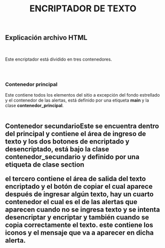 <h1><center><strong>ENCRIPTADOR DE TEXTO</strong></center></h1>
<br>
<h2>Explicación archivo HTML</h2>
<br>
<p>Este encriptador está dividido en tres contenedores. <h3><br><br><strong>Contenedor principal</strong><br></h3> Este contiene todos los elementos del sitio a excepción del fondo estrellado y el contenedor de las alertas, está definido por una etiqueta <strong>main</strong> y la clase <strong>contenedor_principal</strong>.<br><br>

<h2><strong>Contenedor secundario</strong</h2>Este se encuentra dentro del principal y contiene el área de ingreso de texto y los dos botones de encriptado y desencriptado, está bajo la clase <strong>contenedor_secundario</strong> y definido por una etiqueta de clase <strong>section</strong><br>

el tercero contiene el área de salida del texto encriptado y el botón de copiar el cual aparece después de ingresar algún texto, hay un cuarto contenedor el cual es el de las alertas que aparecen cuando no se ingresa texto y se intenta desencriptar y encriptar y también cuando se copia correctamente el texto. este contiene los iconos y el mensaje que va a aparecer en dicha alerta. </p>

